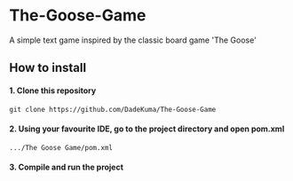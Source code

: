 # The-Goose-Game
A simple text game inspired by the classic board game 'The Goose'

## How to install
#### 1. Clone this repository
```
git clone https://github.com/DadeKuma/The-Goose-Game
```

#### 2. Using your favourite IDE, go to the project directory and open pom.xml
```
.../The Goose Game/pom.xml
```

#### 3. Compile and run the project
